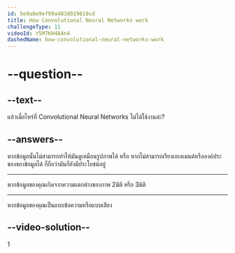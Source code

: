 ```yaml
---
id: 5e9a0e9ef99a403d019610cd
title: How Convolutional Neural Networks work
challengeType: 11
videoId: Y5M7KH4A4n4
dashedName: how-convolutional-neural-networks-work
---
```


# --question--

## --text--

แล้วเมื่อไหร่ที่ Convolutional Neural Networks ไม่ได้ใช้งานล่ะ?

## --answers--

หากข้อมูลนั้นไม่สามารถทำให้มันดูเหมือนรูปภาพได้ หรือ หากไม่สามารถเรียงเอเลเมนต์หรือองค์ประของของข้อมูลได้ ก็ถือว่ามันก็ยังมีประโยชน์อยู่

---

หากข้อมูลของคุณเกิดจากความแตกต่างของภาพ 2มิติ หรือ 3มิติ

---

หากข้อมูลของคุณเป็นแบบข้อความหรือแบบเสียง

## --video-solution--

1

